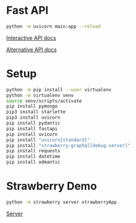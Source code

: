 # Fast API
```bash
python -m uvicorn main:app --reload

```

[Interactive API docs](http://127.0.0.1:8000/docs)

[Alternative API docs](http://127.0.0.1:8000/redoc)

# Setup
```bash 
python -m pip install --user virtualenv
python -m virtualenv venv
source venv/scripts/activate
pip install pymongo
pip3 install starlette
pip3 install uvicorn
pip install pydantic
pip install fastapi
pip install uvicorn
pip install "uvicorn[standard]"
pip install "strawberry-graphql[debug-server]"
pip install requests
pip install datetime
pip install odmantic
```

# Strawberry Demo
```bash
python -m strawberry server strawberryApp
```

[Server](http://localhost:8000/graphql)